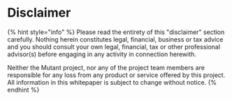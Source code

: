 # Disclaimer

{% hint style="info" %}
Please read the entirety of this "disclaimer" section carefully. Nothing herein constitutes legal, financial, business or tax advice and you should consult your own legal, financial, tax or other professional advisor(s) before engaging in any activity in connection herewith.&#x20;

Neither the Mutant project, nor any of the project team members are responsible for any loss from any product or service offered by this project. All information in this whitepaper is subject to change without notice.
{% endhint %}


